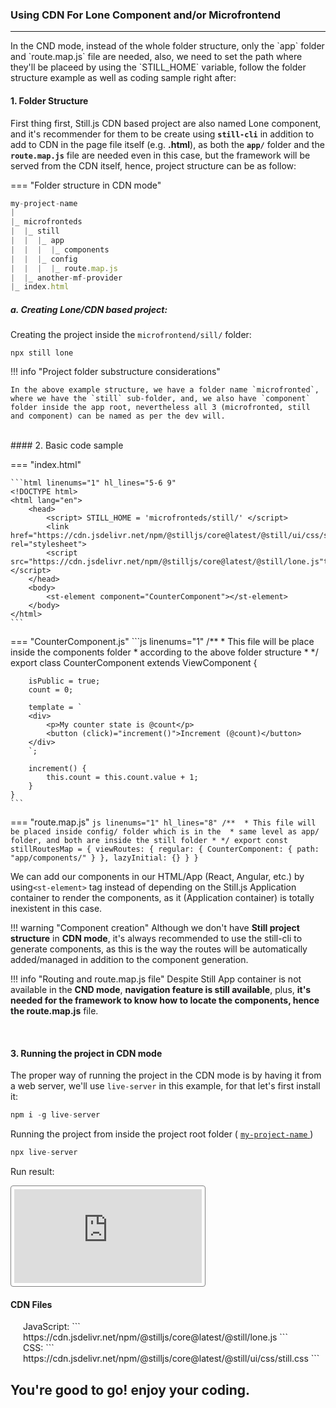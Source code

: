 ### Using CDN For Lone Component and/or Microfrontend
<hr/>
In the CND mode, instead of the whole folder structure, only the `app` folder and `route.map.js` file are needed, also, we need to set the path where they'll be placeed by using the `STILL_HOME` variable, follow the folder structure example as well as coding sample right after:

<br>

<a name="project-structure"></a>


#### 1. Folder Structure

First thing first, Still.js CDN based project are also named Lone component, and it's recommender for them to be create using <b>`still-cli`</b> in addition to add to CDN in the page file itself (e.g. <b>.html</b>), as both the <b>`app/`</b> folder and the <b>`route.map.js`</b> file are needed even in this case, but the framework will be served from the CDN itself, hence, project structure can be as follow:
<br>

=== "Folder structure in CDN mode"
```js hl_lines="3-8"
my-project-name
|
|_ microfronteds
|  |_ still
|  |  |_ app
|  |  |  |_ components
|  |  |_ config
|  |  |  |_ route.map.js
|  |_ another-mf-provider
|_ index.html

```


##### a. Creating Lone/CDN based project:
Creating the project inside the `microfrontend/sill/` folder:
```
npx still lone
```


!!! info "Project folder substructure considerations"

    In the above example structure, we have a folder name `microfronted`, where we have the `still` sub-folder, and, we also have `component` folder inside the app root, nevertheless all 3 (microfronted, still and component) can be named as per the dev will.


<br/>
<a name="cdn-basic-code-sample"></a>
#### 2. Basic code sample

=== "index.html"

    ```html linenums="1" hl_lines="5-6 9"
    <!DOCTYPE html>
    <html lang="en">
        <head>
            <script> STILL_HOME = 'microfronteds/still/' </script>
            <link href="https://cdn.jsdelivr.net/npm/@stilljs/core@latest/@still/ui/css/still.css" rel="stylesheet">
            <script src="https://cdn.jsdelivr.net/npm/@stilljs/core@latest/@still/lone.js"type="module"></script>
        </head>
        <body>
            <st-element component="CounterComponent"></st-element>
        </body>
    </html>
    ```



=== "CounterComponent.js"
	```js linenums="1"
    /** 
     * This file will be place inside the components folder
     * according to the above folder structure 
     * */
    export class CounterComponent extends ViewComponent {

        isPublic = true;
        count = 0;

        template = `
        <div>
            <p>My counter state is @count</p>
            <button (click)="increment()">Increment (@count)</button>
        </div>
        `;

        increment() {
            this.count = this.count.value + 1;
        }
    }
	```

=== "route.map.js"
	```js linenums="1" hl_lines="8"
    /** 
     * This file will be placed inside config/ folder which is in the 
     * same level as app/ folder, and both are inside the still folder
     * */
    export const stillRoutesMap = {
        viewRoutes: {
            regular: {
                CounterComponent: { path: "app/components/" }
            },
            lazyInitial: {}
        }
    }
	```


We can add our components in our HTML/App (React, Angular, etc.) by using`<st-element>` tag instead of depending on the Still.js Application container to render the components, as it (Application container) is totally inexistent in this case.

!!! warning "Component creation"
    Although we don't have <b>Still project structure</b> in <b>CDN mode</b>, it's always recommended to use the still-cli to generate components</b>, as this is the way the routes will be automatically added/managed in addition to the component generation.


!!! info "Routing and route.map.js file"
    Despite Still App container is not available in the <b>CND mode</b>, <b>navigation feature is still available</b>, plus, <b>it's needed for the framework to know how to locate the components, hence the route.map.js</b> file.


<br>

#### 3. Running the project in CDN mode
The proper way of running the project in the CDN mode is by having it from a web server, we'll use `live-server` in this example, for that let's first install it:

```js
npm i -g live-server
```

Running the project from inside the project root folder ( <a href="#project-structure">`my-project-name` </a>)
```js
npx live-server
```

Run result:
<iframe src="https://still-js.github.io/stilljs-doc-website/#/for-cdn/example" 
            frameBorder="0"
            style="border: 1px solid grey; border-radius:4px; padding: 5px; background: white"
            >
</iframe>

<br>

#### CDN Files

<div style="padding-left: 20px;">
JavaScript: 
```
https://cdn.jsdelivr.net/npm/@stilljs/core@latest/@still/lone.js
```
</div>


<div style="padding-left: 20px;">
CSS: 
``` 
https://cdn.jsdelivr.net/npm/@stilljs/core@latest/@still/ui/css/still.css
```
</div>
<h2>You're good to go! enjoy your coding.</h2>
<br/>